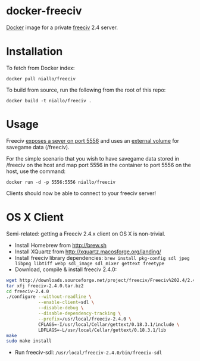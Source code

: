 docker-freeciv
==============

[Docker](http://docker.io) image for a private [freeciv](http://freeciv.org) 2.4 server.

Installation
============

To fetch from Docker index:

`docker pull niallo/freeciv`

To build from source, run the following from the root of this repo:

`docker build -t niallo/freeciv .`

Usage
=====

Freeciv [exposes a sever on port 5556](http://docs.docker.io/en/latest/use/port_redirection/#binding-a-port-to-an-host-interface) and uses an [external volume](http://docs.docker.io/en/latest/use/working_with_volumes/) for savegame data (/freeciv).

For the simple scenario that you wish to have savegame data stored in /freeciv on the host and map port 5556 in the container to port 5556 on the host, use the command:

`docker run -d -p 5556:5556 niallo/freeciv`

Clients should now be able to connect to your freeciv server!

OS X Client
===========

Semi-related: getting a Freeciv 2.4.x client on OS X is non-trivial.

- Install Homebrew from http://brew.sh
- Install XQuartz from http://xquartz.macosforge.org/landing/
- Install freeciv library dependencies: `brew install pkg-config sdl jpeg libpng libtiff webp sdl_image sdl_mixer gettext freetype`
- Download, compile & install freeciv 2.4.0:

```bash
wget http://downloads.sourceforge.net/project/freeciv/Freeciv%202.4/2.4.0/freeciv-2.4.0.tar.bz2
tar xfj freeciv-2.4.0.tar.bz2
cd freeciv-2.4.0
./configure --without-readline \
            --enable-client=sdl \
            --disable-debug \
            --disable-dependency-tracking \
            --prefix=/usr/local/freeciv-2.4.0 \
            CFLAGS=-I/usr/local/Cellar/gettext/0.18.3.1/include \
            LDFLAGS=-L/usr/local/Cellar/gettext/0.18.3.1/lib
make
sudo make install
```

- Run freeciv-sdl: `/usr/local/freeciv-2.4.0/bin/freeciv-sdl`

